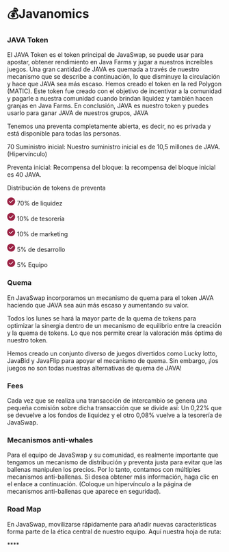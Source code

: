 # 💰Javanomics

###  **JAVA Token**

El JAVA Token es el token principal de JavaSwap, se puede usar para apostar, obtener rendimiento en Java Farms y jugar a nuestros increíbles juegos. Una gran cantidad de JAVA es quemada a través de nuestro mecanismo que se describe a continuación, lo que disminuye la circulación y hace que JAVA sea más escaso. Hemos creado el token en la red Polygon \(MATIC\). Este token fue creado con el objetivo de incentivar a la comunidad y pagarle a nuestra comunidad cuando brindan liquidez y también hacen granjas en Java Farms. En conclusión, JAVA es nuestro token y puedes usarlo para ganar JAVA de nuestros grupos, JAVA

Tenemos una preventa completamente abierta, es decir, no es privada y está disponible para todas las personas.

70 Suministro inicial: Nuestro suministro inicial es de 10,5 millones de JAVA. \(Hipervínculo\) 

Preventa inicial: Recompensa del bloque: la recompensa del bloque inicial es 40 JAVA.

Distribución de tokens de preventa

![](.gitbook/assets/image%20%283%29.png) 70% de liquidez

![](.gitbook/assets/image%20%283%29.png) 10% de tesorería

![](.gitbook/assets/image%20%283%29.png) 10% de marketing

![](.gitbook/assets/image%20%283%29.png) 5% de desarrollo

![](.gitbook/assets/image%20%283%29.png) 5% Equipo

###  **Quema**

En JavaSwap incorporamos un mecanismo de quema para el token JAVA haciendo que JAVA sea aún más escaso y aumentando su valor.

Todos los lunes se hará la mayor parte de la quema de tokens para optimizar la sinergia dentro de un mecanismo de equilibrio entre la creación y la quema de tokens. Lo que nos permite crear la valoración más óptima de nuestro token.

Hemos creado un conjunto diverso de juegos divertidos como Lucky lotto, JavaBid y JavaFlip para apoyar el mecanismo de quema. Sin embargo, ¡los juegos no son todas nuestras alternativas de quema de JAVA!

### **Fees**

Cada vez que se realiza una transacción de intercambio se genera una pequeña comisión sobre dicha transacción que se divide así: Un 0,22% que se devuelve a los fondos de liquidez y el otro 0,08% vuelve a la tesorería de JavaSwap.

### **Mecanismos anti-whales**

Para el equipo de JavaSwap y su comunidad, es realmente importante que tengamos un mecanismo de distribución y preventa justa para evitar que las ballenas manipulen los precios. Por lo tanto, contamos con múltiples mecanismos anti-ballenas. Si desea obtener más información, haga clic en el enlace a continuación. \(Coloque un hipervínculo a la página de mecanismos anti-ballenas que aparece en seguridad\).

### **Road Map**

En JavaSwap, movilizarse rápidamente para añadir nuevas características forma parte de la ética central de nuestro equipo. Aquí nuestra hoja de ruta:





\*\*\*\*

